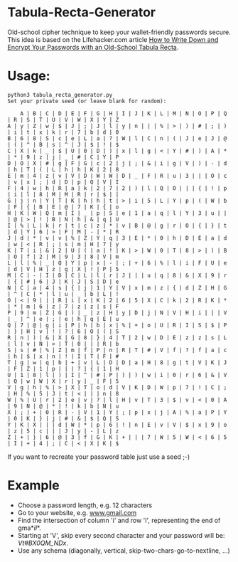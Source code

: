 # Tabula-Recta-Generator
Old-school cipher technique to keep your wallet-friendly passwords secure. This idea is based on the Lifehacker.com article [How to Write Down and Encrypt Your Passwords with an Old-School Tabula Recta](https://lifehacker.com/how-to-write-down-and-encrypt-your-passwords-with-an-ol-5715794). 


# Usage:

```
python3 tabula_recta_generator.py
Set your private seed (or leave blank for random): 

    A | B | C | D | E | F | G | H | I | J | K | L | M | N | O | P | Q | R | S | T | U | V | W | X | Y | Z
A | y | Z | w | $ | J | ; | J | l | y | n | | | % | > | ) | # | ; | ) | i | t | x | k | r | 7 | b | d | 0
B | 6 | 8 | S | c | e | L | a | ? | W | l | C | n | ( | J | e | J | @ | ( | ^ | B | s | ^ | J | $ | ! | $
C | X | k | _ | $ | U | 0 | D | ) | x | l | g | < | Y | # | ) | A | * | * | 9 | z | j | _ | # | C | Y | P
D | O | X | # | g | F | G | c | 2 | j | ; | & | i | g | V | ) | - | d | h | T | ( | L | h | h | K | 2 | 8
E | m | 4 | z | v | V | D | W | W | D | _ | F | R | u | 3 | | | O | c | v | x | ; | d | D | p | Q | V | I
F | 4 | w | h | R | a | k | 2 | 7 | 2 | ) | l | Q | O | | | { | ! | p | i | l | 8 | M | M | R | r | $ | |
G | j | n | Y | T | K | h | h | t | > | i | 5 | L | Y | p | ( | W | b | F | { | B | E | @ | 7 | K | { | o
H | K | W | Q | m | I | _ | p | S | e | 1 | a | q | l | Y | 3 | u | | | @ | > | ! | B | N | h | & | q | U
I | % | L | k | r | t | c | z | * | v | B | @ | g | r | O | { | } | t | d | Y | 6 | > | F | M | - | * | R
J | d | * | v | v | % | Z | Y | q | 3 | E | * | 0 | h | D | E | a | d | w | < | R | ; | s | m | H | 7 | y
K | T | i | & | 2 | U | ( | a | ! | K | > | W | 0 | T | 8 | > | ) | B | O | f | 2 | M | 9 | 3 | 8 | V | m
L | l | % | _ | Q | Y | p | x | - | ; | + | 6 | % | l | i | F | U | e | d | V | H | z | g | X | ! | P | 5
M | C | - | I | D | C | L | l | r | J | | | u | q | 8 | & | X | 9 | r | { | # | 6 | J | K | J | S | D | e
N | C | a | 4 | s | { | j | 1 | Y | V | x | m | z | { | d | Z | H | G | ^ | C | * | l | u | _ | b | L | !
O | < | 9 | | | R | i | x | K | 2 | 6 | 5 | X | C | k | 2 | R | K | * | * | m | 6 | z | 7 | z | z | s | F
P | 9 | m | Z | G | ) | _ | z | H | y | D | j | N | V | H | i | | | V | _ | ^ | e | ; | e | h | q | E | u
Q | 7 | @ | g | i | P | h | b | x | % | + | o | U | R | I | S | $ | P | } | H | v | ! | ? | 6 | O | ( | S
R | n | ) | & | X | G | 8 | } | 4 | T | 2 | w | D | E | z | z | s | L | l | v | N | > | T | 0 | | | R | b
S | s | # | % | Z | m | f | P | n | R | T | # | V | f | ? | f | a | c | h | $ | x | n | ! | I | T | F | #
T | g | w | q | b | + | v | L | D | D | a | H | 8 | g | t | V | K | J | F | Z | 1 | p | | | ? | { | 1 | H
U | 1 | 8 | l | ) | I | ^ | # | P | ) | ) | w | i | 0 | r | 6 | & | V | Q | w | W | X | r | y | _ | F | 5
V | g | h | % | > | X | T | o | d | V | K | D | W | p | 7 | ! | C | ; | H | % | 5 | J | t | < | | | n | 8
W | % | U | r | 2 | e | v | ? | l | H | v | T | 3 | $ | v | < | 0 | A | 9 | N | @ | * | ! | k | b | N | u
X | ; | + | 0 | R | - | V | 1 | Y | ; | p | x | j | A | % | a | P | Y | 0 | K | } | j | # | & | $ | Q | S
Y | K | X | | | d | W | * | p | 6 | ! | n | E | v | V | $ | x | 9 | o | z | 5 | c | | | J | y | - | L | z
Z | + | } | 6 | @ | 3 | f | G | K | + | | | 7 | W | 5 | W | < | 6 | 5 | I | + | 4 | ; | C | < | X | K | $
```
If you want to recreate your password table just use a seed ;-)


# Example

- Choose a password length, e.g. 12 characters
- Go to your website, e.g. www.gmail.com
- Find the intersection of column 'i' and row 'l', representing the end of gma*_il_*. 
- Starting at 'V', skip every second character and your password will be: *Vt#BX0QM_NDx*.
- Use any schema (diagonally, vertical, skip-two-chars-go-to-nextline, ...)
